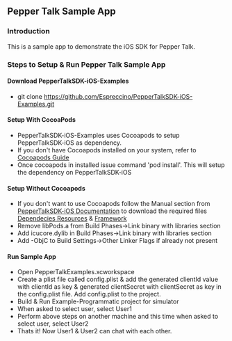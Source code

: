 ## Pepper Talk Sample App

### Introduction
This is a sample app to demonstrate the iOS SDK for Pepper Talk.

### Steps to Setup & Run Pepper Talk Sample App
#### Download PepperTalkSDK-iOS-Examples
* git clone https://github.com/Espreccino/PepperTalkSDK-iOS-Examples.git

#### Setup With CocoaPods
* PepperTalkSDK-iOS-Examples uses Cocoapods to setup PepperTalkSDK-iOS as dependency.
* If you don't have Cocoapods installed on your system, refer to [Cocoapods Guide](http://guides.cocoapods.org/using/getting-started.html#installation)
* Once cocoapods in installed issue command 'pod install'. This will setup the dependency on PepperTalkSDK-iOS

#### Setup Without Cocoapods
* If you don't want to use Cocoapods follow the Manual section from [PepperTalkSDK-iOS Documentation](https://github.com/Espreccino/PepperTalkSDK-iOS#download-sdk) to download the required files [Dependecies Resources](https://github.com/Espreccino/PepperTalkSDK-iOS/tree/master/Dependencies%20Resources) & [Framework](https://github.com/Espreccino/PepperTalkSDK-iOS/tree/master/PepperTalk.embeddedframework)
* Remove libPods.a from Build Phases->Link binary with libraries section
* Add icucore.dylib in Build Phases->Link binary with libraries section
* Add -ObjC to Build Settings->Other Linker Flags if already not present

#### Run Sample App
* Open PepperTalkExamples.xcworkspace
* Create a plist file called config.plist & add the generated clientId value with clientId as key & generated clientSecret with clientSecret as key in the config.plist file. Add config.plist to the project.
* Build & Run Example-Programmatic project for simulator
* When asked to select user, select User1
* Perform above steps on another machine and this time when asked to select user, select User2
* Thats it! Now User1 & User2 can chat with each other.
